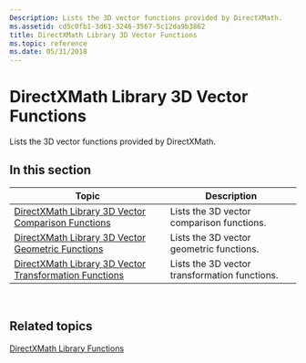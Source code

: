 ```yaml
---
Description: Lists the 3D vector functions provided by DirectXMath.
ms.assetid: cd5c0fb1-3d61-3246-3567-5c12da9b3862
title: DirectXMath Library 3D Vector Functions
ms.topic: reference
ms.date: 05/31/2018
---
```


# DirectXMath Library 3D Vector Functions

Lists the 3D vector functions provided by DirectXMath.

## In this section



| Topic                                                                                                                           | Description                                              |
|---------------------------------------------------------------------------------------------------------------------------------|----------------------------------------------------------|
| [DirectXMath Library 3D Vector Comparison Functions](ovw-xnamath-reference-functions-vector3-comparison.md)<br/>         | Lists the 3D vector comparison functions.<br/>     |
| [DirectXMath Library 3D Vector Geometric Functions](ovw-xnamath-reference-functions-vector3-geometric.md)<br/>           | Lists the 3D vector geometric functions.<br/>      |
| [DirectXMath Library 3D Vector Transformation Functions](ovw-xnamath-reference-functions-vector3-transformation.md)<br/> | Lists the 3D vector transformation functions.<br/> |



 

## Related topics

<dl> <dt>

[DirectXMath Library Functions](ovw-xnamath-reference-functions.md)
</dt> </dl>

 

 




